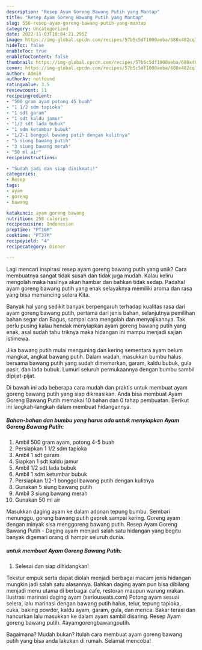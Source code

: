 ```yaml
---
description: "Resep Ayam Goreng Bawang Putih yang Mantap"
title: "Resep Ayam Goreng Bawang Putih yang Mantap"
slug: 556-resep-ayam-goreng-bawang-putih-yang-mantap
category: Uncategorized
date: 2022-11-03T10:04:21.295Z
image: https://img-global.cpcdn.com/recipes/57b5c5df1000aeba/680x482cq70/ayam-goreng-bawang-putih-foto-resep-utama.jpg
hideToc: false
enableToc: true
enableTocContent: false
thumbnail: https://img-global.cpcdn.com/recipes/57b5c5df1000aeba/680x482cq70/ayam-goreng-bawang-putih-foto-resep-utama.jpg
cover: https://img-global.cpcdn.com/recipes/57b5c5df1000aeba/680x482cq70/ayam-goreng-bawang-putih-foto-resep-utama.jpg
author: Admin
authorAv: notfound
ratingvalue: 3.5
reviewcount: 11
recipeingredient:
- "500 gram ayam potong 45 buah"
- "1 1/2 sdm tapioka"
- "1 sdt garam"
- "1 sdt kaldu jamur"
- "1/2 sdt lada bubuk"
- "1 sdm ketumbar bubuk"
- "1/2-1 bonggol bawang putih dengan kulitnya"
- "5 siung bawang putih"
- "3 siung bawang merah"
- "50 ml air"
recipeinstructions:

- "Sudah jadi dan siap dinikmati!"
categories:
- Resep
tags:
- ayam
- goreng
- bawang

katakunci: ayam goreng bawang 
nutrition: 258 calories
recipecuisine: Indonesian
preptime: "PT16M"
cooktime: "PT37M"
recipeyield: "4"
recipecategory: Dinner

---
```





Lagi mencari inspirasi resep ayam goreng bawang putih yang unik? Cara membuatnya sangat tidak susah dan tidak juga mudah. Kalau keliru mengolah maka hasilnya akan hambar dan bahkan tidak sedap. Padahal ayam goreng bawang putih yang enak selayaknya memiliki aroma dan rasa yang bisa memancing selera Kita.





Banyak hal yang sedikit banyak berpengaruh terhadap kualitas rasa dari ayam goreng bawang putih, pertama dari jenis bahan, selanjutnya pemilihan bahan segar dan Bagus, sampai cara mengolah dan menyajikannya. Tak perlu pusing kalau hendak menyiapkan ayam goreng bawang putih yang enak,      asal sudah tahu triknya maka hidangan ini mampu menjadi sajian istimewa.














Jika bawang putih mulai menguning dan kering sementara ayam belum mangkat, angkat bawang putih. Dalam wadah, masukkan bumbu halus bersama bawang putih yang sudah dimemarkan, garam, kaldu bubuk, gula pasir, dan lada bubuk. Lumuri seluruh permukaannya dengan bumbu sambil dipijat-pijat.






Di bawah ini ada beberapa cara mudah dan praktis untuk membuat ayam goreng bawang putih yang siap dikreasikan. Anda bisa membuat Ayam Goreng Bawang Putih memakai 10 bahan dan 0 tahap pembuatan. Berikut ini langkah-langkah dalam membuat hidangannya.

<!--inarticleads1-->

##### Bahan-bahan dan bumbu yang harus ada untuk menyiapkan Ayam Goreng Bawang Putih:

1. Ambil 500 gram ayam, potong 4-5 buah
1. Persiapkan 1 1/2 sdm tapioka
1. Ambil 1 sdt garam
1. Siapkan 1 sdt kaldu jamur
1. Ambil 1/2 sdt lada bubuk
1. Ambil 1 sdm ketumbar bubuk
1. Persiapkan 1/2-1 bonggol bawang putih dengan kulitnya
1. Gunakan 5 siung bawang putih
1. Ambil 3 siung bawang merah
1. Gunakan 50 ml air


Masukkan daging ayam ke dalam adonan tepung bumbu. Sembari menunggu, goreng bawang putih geprek sampai kering. Goreng ayam dengan minyak sisa menggoreng bawang putih. Resep Ayam Goreng Bawang Putih - Daging ayam menjadi salah satu hidangan yang begitu banyak digemari orang di hampir seluruh dunia. 

<!--inarticleads2-->

#####  untuk membuat Ayam Goreng Bawang Putih:


1. Selesai dan siap dihidangkan!

Tekstur empuk serta dapat diolah menjadi berbagai macam jenis hidangan mungkin jadi salah satu alasannya. Bahkan daging ayam pun bisa dibilang menjadi menu utama di berbagai cafe, restoran maupun warung makan. Ilustrasi marinasi daging ayam (seriouseats.com) Potong ayam sesuai selera, lalu marinasi dengan bawang putih halus, telur, tepung tapioka, cuka, baking powder, kaldu ayam, garam, gula, dan merica. Bakar terasi dan hancurkan lalu masukkan ke dalam ayam sambil disaring. Resep Ayam goreng bawang putih. #ayamgorengbawangputih. 

Bagaimana? Mudah bukan? Itulah cara membuat ayam goreng bawang putih yang bisa anda lakukan di rumah. Selamat mencoba!
